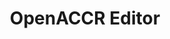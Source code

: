 ---
layout: page
sidenav: true
permalink: tools/openacr-editor/
type: training
title: 'OpenACCR Editor'
created: 2023-11-28
redirect_to: 
- https://gsa.github.io/openacr-editor/
---